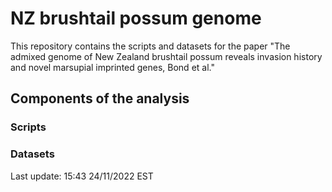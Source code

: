 # NZ brushtail possum genome
This repository contains the scripts and datasets for the paper "The admixed genome of New Zealand brushtail possum reveals invasion history and novel marsupial imprinted genes, Bond et al."

## Components of the analysis
### Scripts
### Datasets

Last update: 15:43 24/11/2022 EST

